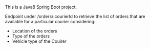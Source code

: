 This is a Java8 Spring Boot project. 


Endpoint under /orders/:courierId to retrieve the list of orders that are available for a particular courier considering:
- Location of the orders
- Type of the orders
- Vehicle type of the Couirer




